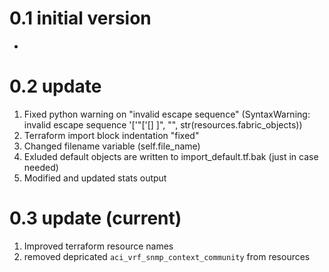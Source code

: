 # 0.1 initial version
-
# 0.2 update
1. Fixed python warning on "invalid escape sequence" (SyntaxWarning: invalid escape sequence '\['"['\[\] ]", "", str(resources.fabric_objects))
2. Terraform import block indentation "fixed"
3. Changed filename variable (self.file_name)
4. Exluded default objects are written to import_default.tf.bak (just in case needed)
5. Modified and updated stats output

# 0.3 update (current)
1. Improved terraform resource names
2. removed depricated ```aci_vrf_snmp_context_community``` from resources
